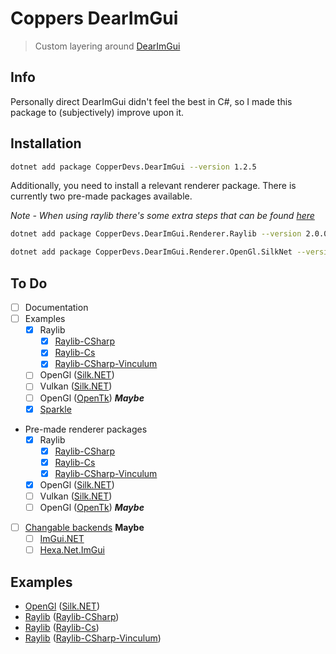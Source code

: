 # Coppers DearImGui

> Custom layering around [DearImGui](https://github.com/ocornut/imgui)

## Info

Personally direct DearImGui didn't feel the best in C#, so I made this package to (subjectively) improve upon it.

## Installation

```bash
dotnet add package CopperDevs.DearImGui --version 1.2.5
```

Additionally, you need to install a relevant renderer package. There is currently two pre-made packages available.

*Note - When using raylib there's some extra steps that can be found [here](https://github.com/copperdevs/CopperDevs.DearImGui/blob/master/src/Renderers/Raylib/ReadMe.md)*

```bash
dotnet add package CopperDevs.DearImGui.Renderer.Raylib --version 2.0.0
```

```bash
dotnet add package CopperDevs.DearImGui.Renderer.OpenGl.SilkNet --version 1.0.5
```

## To Do

- [ ] Documentation
- [ ] Examples
    - [X] Raylib
        - [X] [Raylib-CSharp](https://github.com/MrScautHD/Raylib-CSharp)
        - [X] [Raylib-Cs](https://github.com/chrisdill/raylib-cs)
        - [X] [Raylib-CSharp-Vinculum](https://github.com/ZeroElectric/Raylib-CSharp-Vinculum)
    - [ ] OpenGl ([Silk.NET](https://github.com/dotnet/Silk.NET))
    - [ ] Vulkan ([Silk.NET](https://github.com/dotnet/Silk.NET))
    - [ ] OpenGl ([OpenTk](https://github.com/opentk/opentk)) ***Maybe***
    - [X] [Sparkle](https://github.com/MrScautHD/Sparkle/tree/main)
- Pre-made renderer packages
    - [X] Raylib
        - [X] [Raylib-CSharp](https://github.com/MrScautHD/Raylib-CSharp)
        - [X] [Raylib-Cs](https://github.com/chrisdill/raylib-cs)
        - [X] [Raylib-CSharp-Vinculum](https://github.com/ZeroElectric/Raylib-CSharp-Vinculum)
    - [X] OpenGl ([Silk.NET](https://github.com/dotnet/Silk.NET))
    - [ ] Vulkan ([Silk.NET](https://github.com/dotnet/Silk.NET))
    - [ ] OpenGl ([OpenTk](https://github.com/opentk/opentk)) ***Maybe***
- [ ] [Changable backends](https://github.com/copperdevs/CopperDevs.DearImGui/tree/multi-backends) **Maybe**
    - [ ] [ImGui.NET](https://github.com/ImGuiNET/ImGui.NET)
    - [ ] [Hexa.Net.ImGui](https://www.nuget.org/packages/Hexa.NET.ImGui/)

## Examples

- [OpenGl](https://github.com/copperdevs/CopperDevs.DearImGui/tree/master/CopperDevs.DearImGui.Renderer.OpenGl.SilkNet) ([Silk.NET](https://github.com/dotnet/Silk.NET))
- [Raylib](https://github.com/copperdevs/CopperDevs.DearImGui/tree/master/src/Renderers/Raylib/CopperDevs.DearImGui.Renderer.Raylib.Raylib-CSharp) ([Raylib-CSharp](https://github.com/MrScautHD/Raylib-CSharp))
- [Raylib](https://github.com/copperdevs/CopperDevs.DearImGui/tree/master/src/Renderers/Raylib/CopperDevs.DearImGui.Renderer.Raylib.Raylib-cs) ([Raylib-Cs](https://github.com/chrisdill/raylib-cs))
- [Raylib](https://github.com/copperdevs/CopperDevs.DearImGui/tree/master/src/Renderers/Raylib/CopperDevs.DearImGui.Renderer.Raylib.Raylib-CSharp-Vinculum) ([Raylib-CSharp-Vinculum](https://github.com/ZeroElectric/Raylib-CSharp-Vinculum))